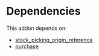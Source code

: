 # Dependencies

This addon depends on:

- [stock_picking_origin_reference](https://github.com/bringout/oca-workflow-process)
- [purchase](https://github.com/bringout/oca-ocb-core/tree/680f309d65868a57afe7e3be0f9905cc2a7043fb/odoo-bringout-oca-ocb-purchase)
